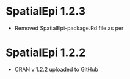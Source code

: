 # SpatialEpi 1.2.3

* Removed SpatialEpi-package.Rd file as per 



# SpatialEpi 1.2.2

* CRAN v 1.2.2 uploaded to GitHub